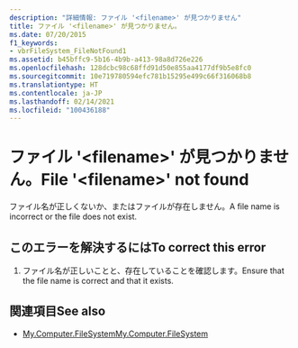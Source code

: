 ```yaml
---
description: "詳細情報: ファイル '<filename>' が見つかりません"
title: ファイル '<filename>' が見つかりません。
ms.date: 07/20/2015
f1_keywords:
- vbrFileSystem_FileNotFound1
ms.assetid: b45bffc9-5b16-4b9b-a413-98a8d726e226
ms.openlocfilehash: 128dcbc98c68ffd91d50e855aa4177df9b5e8fc0
ms.sourcegitcommit: 10e719780594efc781b15295e499c66f316068b8
ms.translationtype: HT
ms.contentlocale: ja-JP
ms.lasthandoff: 02/14/2021
ms.locfileid: "100436188"
---
```

# <a name="file-filename-not-found"></a><span data-ttu-id="abda3-103">ファイル '\<filename>' が見つかりません。</span><span class="sxs-lookup"><span data-stu-id="abda3-103">File '\<filename>' not found</span></span>

<span data-ttu-id="abda3-104">ファイル名が正しくないか、またはファイルが存在しません。</span><span class="sxs-lookup"><span data-stu-id="abda3-104">A file name is incorrect or the file does not exist.</span></span>  
  
## <a name="to-correct-this-error"></a><span data-ttu-id="abda3-105">このエラーを解決するには</span><span class="sxs-lookup"><span data-stu-id="abda3-105">To correct this error</span></span>  
  
1. <span data-ttu-id="abda3-106">ファイル名が正しいことと、存在していることを確認します。</span><span class="sxs-lookup"><span data-stu-id="abda3-106">Ensure that the file name is correct and that it exists.</span></span>  
  
## <a name="see-also"></a><span data-ttu-id="abda3-107">関連項目</span><span class="sxs-lookup"><span data-stu-id="abda3-107">See also</span></span>

- [<span data-ttu-id="abda3-108">My.Computer.FileSystem</span><span class="sxs-lookup"><span data-stu-id="abda3-108">My.Computer.FileSystem</span></span>](xref:Microsoft.VisualBasic.FileIO.FileSystem)
